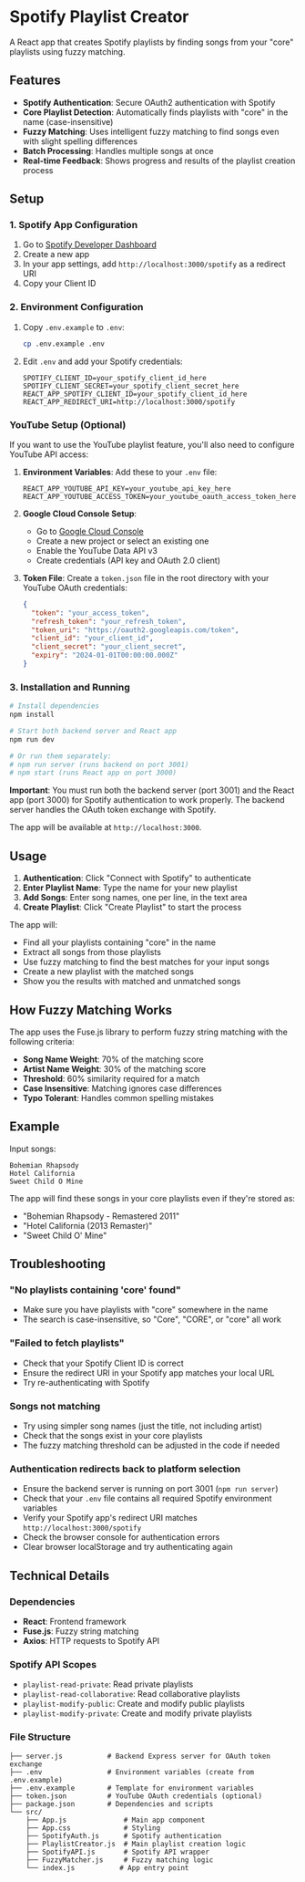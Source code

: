 # Spotify Playlist Creator

A React app that creates Spotify playlists by finding songs from your "core" playlists using fuzzy matching.

## Features

- **Spotify Authentication**: Secure OAuth2 authentication with Spotify
- **Core Playlist Detection**: Automatically finds playlists with "core" in the name (case-insensitive)
- **Fuzzy Matching**: Uses intelligent fuzzy matching to find songs even with slight spelling differences
- **Batch Processing**: Handles multiple songs at once
- **Real-time Feedback**: Shows progress and results of the playlist creation process

## Setup

### 1. Spotify App Configuration

1. Go to [Spotify Developer Dashboard](https://developer.spotify.com/dashboard)
2. Create a new app
3. In your app settings, add `http://localhost:3000/spotify` as a redirect URI
4. Copy your Client ID

### 2. Environment Configuration

1. Copy `.env.example` to `.env`:
   ```bash
   cp .env.example .env
   ```

2. Edit `.env` and add your Spotify credentials:
   ```
   SPOTIFY_CLIENT_ID=your_spotify_client_id_here
   SPOTIFY_CLIENT_SECRET=your_spotify_client_secret_here
   REACT_APP_SPOTIFY_CLIENT_ID=your_spotify_client_id_here
   REACT_APP_REDIRECT_URI=http://localhost:3000/spotify
   ```

### YouTube Setup (Optional)

If you want to use the YouTube playlist feature, you'll also need to configure YouTube API access:

1. **Environment Variables**: Add these to your `.env` file:
   ```
   REACT_APP_YOUTUBE_API_KEY=your_youtube_api_key_here
   REACT_APP_YOUTUBE_ACCESS_TOKEN=your_youtube_oauth_access_token_here
   ```

2. **Google Cloud Console Setup**:
   - Go to [Google Cloud Console](https://console.cloud.google.com/)
   - Create a new project or select an existing one
   - Enable the YouTube Data API v3
   - Create credentials (API key and OAuth 2.0 client)

3. **Token File**: Create a `token.json` file in the root directory with your YouTube OAuth credentials:
   ```json
   {
     "token": "your_access_token",
     "refresh_token": "your_refresh_token",
     "token_uri": "https://oauth2.googleapis.com/token",
     "client_id": "your_client_id",
     "client_secret": "your_client_secret",
     "expiry": "2024-01-01T00:00:00.000Z"
   }
   ```

### 3. Installation and Running

```bash
# Install dependencies
npm install

# Start both backend server and React app
npm run dev

# Or run them separately:
# npm run server (runs backend on port 3001)
# npm start (runs React app on port 3000)
```

**Important**: You must run both the backend server (port 3001) and the React app (port 3000) for Spotify authentication to work properly. The backend server handles the OAuth token exchange with Spotify.

The app will be available at `http://localhost:3000`.

## Usage

1. **Authentication**: Click "Connect with Spotify" to authenticate
2. **Enter Playlist Name**: Type the name for your new playlist
3. **Add Songs**: Enter song names, one per line, in the text area
4. **Create Playlist**: Click "Create Playlist" to start the process

The app will:
- Find all your playlists containing "core" in the name
- Extract all songs from those playlists
- Use fuzzy matching to find the best matches for your input songs
- Create a new playlist with the matched songs
- Show you the results with matched and unmatched songs

## How Fuzzy Matching Works

The app uses the Fuse.js library to perform fuzzy string matching with the following criteria:

- **Song Name Weight**: 70% of the matching score
- **Artist Name Weight**: 30% of the matching score
- **Threshold**: 60% similarity required for a match
- **Case Insensitive**: Matching ignores case differences
- **Typo Tolerant**: Handles common spelling mistakes

## Example

Input songs:
```
Bohemian Rhapsody
Hotel California
Sweet Child O Mine
```

The app will find these songs in your core playlists even if they're stored as:
- "Bohemian Rhapsody - Remastered 2011"
- "Hotel California (2013 Remaster)"
- "Sweet Child O' Mine"

## Troubleshooting

### "No playlists containing 'core' found"
- Make sure you have playlists with "core" somewhere in the name
- The search is case-insensitive, so "Core", "CORE", or "core" all work

### "Failed to fetch playlists"
- Check that your Spotify Client ID is correct
- Ensure the redirect URI in your Spotify app matches your local URL
- Try re-authenticating with Spotify

### Songs not matching
- Try using simpler song names (just the title, not including artist)
- Check that the songs exist in your core playlists
- The fuzzy matching threshold can be adjusted in the code if needed

### Authentication redirects back to platform selection
- Ensure the backend server is running on port 3001 (`npm run server`)
- Check that your `.env` file contains all required Spotify environment variables
- Verify your Spotify app's redirect URI matches `http://localhost:3000/spotify`
- Check the browser console for authentication errors
- Clear browser localStorage and try authenticating again

## Technical Details

### Dependencies
- **React**: Frontend framework
- **Fuse.js**: Fuzzy string matching
- **Axios**: HTTP requests to Spotify API

### Spotify API Scopes
- `playlist-read-private`: Read private playlists
- `playlist-read-collaborative`: Read collaborative playlists  
- `playlist-modify-public`: Create and modify public playlists
- `playlist-modify-private`: Create and modify private playlists

### File Structure
```
├── server.js           # Backend Express server for OAuth token exchange
├── .env                # Environment variables (create from .env.example)
├── .env.example        # Template for environment variables
├── token.json          # YouTube OAuth credentials (optional)
├── package.json        # Dependencies and scripts
└── src/
    ├── App.js              # Main app component
    ├── App.css             # Styling
    ├── SpotifyAuth.js      # Spotify authentication
    ├── PlaylistCreator.js  # Main playlist creation logic
    ├── SpotifyAPI.js       # Spotify API wrapper
    ├── FuzzyMatcher.js     # Fuzzy matching logic
    └── index.js           # App entry point
```